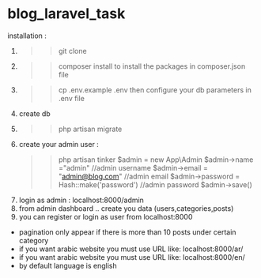 # blog_laravel_task

installation : 
1. >> git clone <the repo>
2. >> composer install 
  to install the packages in composer.json file
3. >> cp .env.example .env
  then configure your db parameters in .env file
4. create db
5. >> php artisan migrate
6. create your admin user : 
      >> php artisan tinker
      >> $admin = new App\Admin
      >> $admin->name ="admin"                          //admin username
      >> $admin->email = "admin@blog.com"          //admin email
      >> $admin->password = Hash::make('password')      //admin password
      >> $admin->save()
7. login as admin : localhost:8000/admin
8. from admin dashboard .. create you data (users,categories,posts)
9. you can register or login as user from localhost:8000

* pagination only appear if there is more than 10 posts under certain category
* if you want arabic website you must use URL like: localhost:8000/ar/<category>
* if you want arabic website you must use URL like: localhost:8000/en/<category>
* by default language is english
